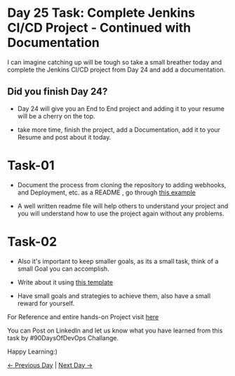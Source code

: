 # Day 25 Task: Complete Jenkins CI/CD Project - Continued with Documentation

I can imagine catching up will be tough so take a small breather today and complete the Jenkins CI/CD project from Day 24 and add a documentation.

## Did you finish Day 24?

- Day 24 will give you an End to End project and adding it to your resume will be a cherry on the top.

- take more time, finish the project, add a Documentation, add it to your Resume and post about it today.

# Task-01

- Document the process from cloning the repository to adding webhooks, and Deployment, etc. as a README , go through [this example](https://github.com/LondheShubham153/fynd-my-movie/blob/master/README.md)

- A well written readme file will help others to understand your project and you will understand how to use the project again without any problems.

# Task-02

- Also it's important to keep smaller goals, as its a small task, think of a small Goal you can accomplish.

- Write about it using [this template](https://www.linkedin.com/posts/shubhamlondhe1996_taking-resolutions-and-having-goals-for-an-activity-7023858409762373632-s2J8?utm_source=share&utm_medium=member_desktop)

- Have small goals and strategies to achieve them, also have a small reward for yourself.

For Reference and entire hands-on Project visit [here](https://youtu.be/nplH3BzKHPk)

You can Post on LinkedIn and let us know what you have learned from this task by #90DaysOfDevOps Challange.

Happy Learning:)

[← Previous Day](../day24/tasks.md) | [Next Day →](../day26/tasks.md)
